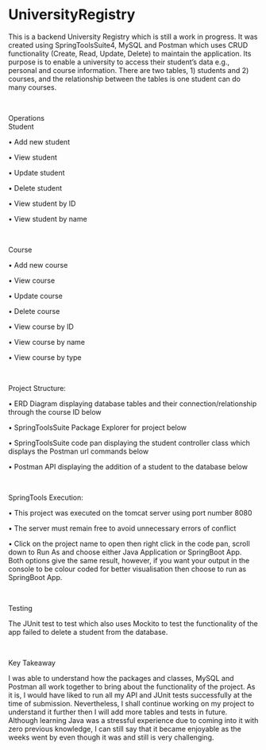 # UniversityRegistry 

This is a backend University Registry which is still a work in progress. It was created using SpringToolsSuite4, MySQL and Postman which uses CRUD functionality (Create, Read, Update, Delete) to maintain the application. Its purpose is to enable a university to access their student’s data e.g., personal and course information. There are two tables, 1) students and 2) courses, and the relationship between the tables is one student can do many courses. 

<br>

Operations
<br>
Student

•	Add new student 

•	View student

•	Update student 

•	Delete student 

•	View student by ID

•	View student by name 

<br>

Course

•	Add new course 

•	View course

•	Update course

•	Delete course

•	View course by ID

•	View course by name 

•	View course by type

<br>

Project Structure:

•	ERD Diagram displaying database tables and their connection/relationship through the course ID below

•	SpringToolsSuite Package Explorer for project below
 
•	SpringToolsSuite code pan displaying the student controller class which displays the Postman url commands below 

•	Postman API displaying the addition of a student to the database below 
 
<br>

SpringTools Execution:

•	This project was executed on the tomcat server using port number 8080

•	The server must remain free to avoid unnecessary errors of conflict 

•	Click on the project name to open then right click in the code pan, scroll down to Run As and choose either Java Application or SpringBoot App. Both options give the same result, however, if you want your output in the console to be colour coded for better visualisation then choose to run as SpringBoot App. 

<br>

Testing

The JUnit test to test which also uses Mockito to test the functionality of the app failed to delete a student from the database. 

 <br>

Key Takeaway

I was able to understand how the packages and classes, MySQL and Postman all work together to bring about the functionality of the project. As it is, I would have liked to run all my API and JUnit tests successfully at the time of submission. Nevertheless, I shall continue working on my project to understand it further then I will add more tables and tests in future. Although learning Java was a stressful experience due to coming into it with zero previous knowledge, I can still say that it became enjoyable as the weeks went by even though it was and still is very challenging.
